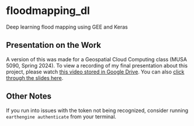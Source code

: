 # floodmapping_dl
Deep learning flood mapping using GEE and Keras

## Presentation on the Work
A version of this was made for a Geospatial Cloud Computing class (MUSA 5090, Spring 2024). To view a recording of my final presentation about this project, please watch [this video stored in Google Drive](https://drive.google.com/file/d/1XffqtDqpPWi0T_auwbo5ScI7sJT8qhh5/view?usp=sharing). You can also [click through the slides here](https://docs.google.com/presentation/d/e/2PACX-1vQC0PYMTub-3Jl1s4-7ox60VhQegRFwAvWSa-dBh5O3uevqOy2ktWW_hIVUfKMk_l74SXXhWb-_yl-1/pub?start=false&loop=false&delayms=3000).

## Other Notes
If you run into issues with the token not being recognized, consider running `earthengine authenticate` from your terminal.
